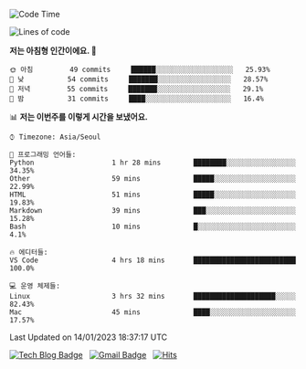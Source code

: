 <!-- ### Hi there 👋 -->

<!--
**dnchoi/dnchoi** is a ✨ _special_ ✨ repository because its `README.md` (this file) appears on your GitHub profile.

Here are some ideas to get you started:

- 🔭 I’m currently working on ...
- 🌱 I’m currently learning ...
- 👯 I’m looking to collaborate on ...
- 🤔 I’m looking for help with ...
- 💬 Ask me about ...
- 📫 How to reach me: ...
- 😄 Pronouns: ...
- ⚡ Fun fact: ...
-->

<!--START_SECTION:waka-->
![Code Time](http://img.shields.io/badge/Code%20Time-328%20hrs%2023%20mins-blue)

![Lines of code](https://img.shields.io/badge/%EC%A0%80%EB%8A%94%20%EC%97%AC%ED%83%9C%EA%B9%8C%EC%A7%80%20-180%20Thousand%20%EC%A4%84%EC%9D%98%20%EC%BD%94%EB%93%9C%EB%A5%BC%20%EC%9E%91%EC%84%B1%ED%96%88%EC%96%B4%EC%9A%94.-blue)

**저는 아침형 인간이에요. 🐤** 

```text
🌞 아침         49 commits     ██████░░░░░░░░░░░░░░░░░░░   25.93% 
🌆 낮　         54 commits     ███████░░░░░░░░░░░░░░░░░░   28.57% 
🌃 저녁         55 commits     ███████░░░░░░░░░░░░░░░░░░   29.1% 
🌙 밤　         31 commits     ████░░░░░░░░░░░░░░░░░░░░░   16.4%

```


📊 **저는 이번주를 이렇게 시간을 보냈어요.** 

```text
⌚︎ Timezone: Asia/Seoul

💬 프로그래밍 언어들: 
Python                   1 hr 28 mins        ████████░░░░░░░░░░░░░░░░░   34.35% 
Other                    59 mins             █████░░░░░░░░░░░░░░░░░░░░   22.99% 
HTML                     51 mins             █████░░░░░░░░░░░░░░░░░░░░   19.83% 
Markdown                 39 mins             ███░░░░░░░░░░░░░░░░░░░░░░   15.28% 
Bash                     10 mins             █░░░░░░░░░░░░░░░░░░░░░░░░   4.1%

🔥 에디터들: 
VS Code                  4 hrs 18 mins       █████████████████████████   100.0%

💻 운영 체제들: 
Linux                    3 hrs 32 mins       ████████████████████░░░░░   82.43% 
Mac                      45 mins             ████░░░░░░░░░░░░░░░░░░░░░   17.57%

```


 Last Updated on 14/01/2023 18:37:17 UTC
<!--END_SECTION:waka-->


[![Tech Blog Badge](http://img.shields.io/badge/-Tech%20blog-black?style=flat-square&logo=github&link=https://zzsza.github.io/)](https://dnchoi.github.io/)
&nbsp;
[![Gmail Badge](https://img.shields.io/badge/Gmail-d14836?style=flat-square&logo=Gmail&logoColor=white&link=mailto:snugyun01@gmail.com)](mailto:dongnyeokc@gmail.com)
&nbsp;
[![Hits](https://hits.seeyoufarm.com/api/count/incr/badge.svg?url=https%3A%2F%2Fgithub.com%2Fgjbae1212%2Fhit-counter&count_bg=%233D7CC8&title_bg=%23555555&icon=&icon_color=%23E7E7E7&title=hits&edge_flat=false)](https://hits.seeyoufarm.com)
<!-- 
![Anurag's github stats](https://github-readme-stats.vercel.app/api?username=dnchoi&show_icons=true&theme=tokyonight)
&nbsp;
![Top Langs](https://github-readme-stats.vercel.app/api/top-langs/?username=dnchoi&layout=compact&theme=tokyonight)
 -->
<div align='center'>

